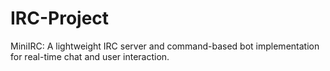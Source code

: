 # IRC-Project
MiniIRC: A lightweight IRC server and command-based bot implementation for real-time chat and user interaction.
